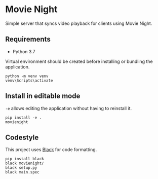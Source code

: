 # Movie Night
Simple server that syncs video playback for clients using Movie Night.

## Requirements

* Python 3.7

Virtual environment should be created before installing or bundling the application.
```shell script
python -m venv venv
venv\Scripts\activate
```

## Install in editable mode

`-e` allows editing the application without having to reinstall it.
```shell script
pip install -e .
movienight
```

## Codestyle

This project uses [Black](https://github.com/psf/black) for code formatting.

```shell script
pip install black
black movienight/
black setup.py
black main.spec
```
